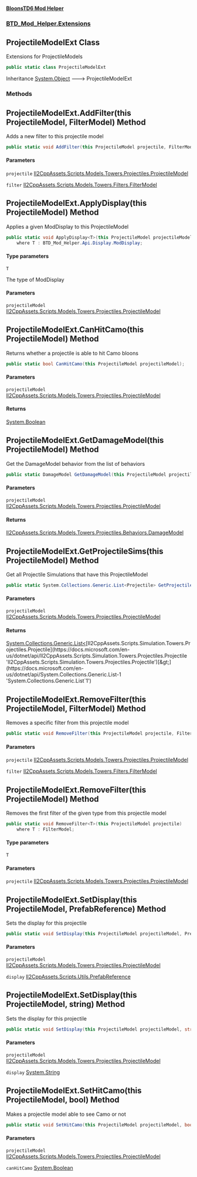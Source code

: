 #### [BloonsTD6 Mod Helper](README.md 'README')
### [BTD_Mod_Helper.Extensions](README.md#BTD_Mod_Helper.Extensions 'BTD_Mod_Helper.Extensions')

## ProjectileModelExt Class

Extensions for ProjectileModels

```csharp
public static class ProjectileModelExt
```

Inheritance [System.Object](https://docs.microsoft.com/en-us/dotnet/api/System.Object 'System.Object') &#129106; ProjectileModelExt
### Methods

<a name='BTD_Mod_Helper.Extensions.ProjectileModelExt.AddFilter(thisProjectileModel,FilterModel)'></a>

## ProjectileModelExt.AddFilter(this ProjectileModel, FilterModel) Method

Adds a new filter to this projectile model

```csharp
public static void AddFilter(this ProjectileModel projectile, FilterModel filter);
```
#### Parameters

<a name='BTD_Mod_Helper.Extensions.ProjectileModelExt.AddFilter(thisProjectileModel,FilterModel).projectile'></a>

`projectile` [Il2CppAssets.Scripts.Models.Towers.Projectiles.ProjectileModel](https://docs.microsoft.com/en-us/dotnet/api/Il2CppAssets.Scripts.Models.Towers.Projectiles.ProjectileModel 'Il2CppAssets.Scripts.Models.Towers.Projectiles.ProjectileModel')

<a name='BTD_Mod_Helper.Extensions.ProjectileModelExt.AddFilter(thisProjectileModel,FilterModel).filter'></a>

`filter` [Il2CppAssets.Scripts.Models.Towers.Filters.FilterModel](https://docs.microsoft.com/en-us/dotnet/api/Il2CppAssets.Scripts.Models.Towers.Filters.FilterModel 'Il2CppAssets.Scripts.Models.Towers.Filters.FilterModel')

<a name='BTD_Mod_Helper.Extensions.ProjectileModelExt.ApplyDisplay_T_(thisProjectileModel)'></a>

## ProjectileModelExt.ApplyDisplay<T>(this ProjectileModel) Method

Applies a given ModDisplay to this ProjectileModel

```csharp
public static void ApplyDisplay<T>(this ProjectileModel projectileModel)
    where T : BTD_Mod_Helper.Api.Display.ModDisplay;
```
#### Type parameters

<a name='BTD_Mod_Helper.Extensions.ProjectileModelExt.ApplyDisplay_T_(thisProjectileModel).T'></a>

`T`

The type of ModDisplay
#### Parameters

<a name='BTD_Mod_Helper.Extensions.ProjectileModelExt.ApplyDisplay_T_(thisProjectileModel).projectileModel'></a>

`projectileModel` [Il2CppAssets.Scripts.Models.Towers.Projectiles.ProjectileModel](https://docs.microsoft.com/en-us/dotnet/api/Il2CppAssets.Scripts.Models.Towers.Projectiles.ProjectileModel 'Il2CppAssets.Scripts.Models.Towers.Projectiles.ProjectileModel')

<a name='BTD_Mod_Helper.Extensions.ProjectileModelExt.CanHitCamo(thisProjectileModel)'></a>

## ProjectileModelExt.CanHitCamo(this ProjectileModel) Method

Returns whether a projectile is able to hit Camo bloons

```csharp
public static bool CanHitCamo(this ProjectileModel projectileModel);
```
#### Parameters

<a name='BTD_Mod_Helper.Extensions.ProjectileModelExt.CanHitCamo(thisProjectileModel).projectileModel'></a>

`projectileModel` [Il2CppAssets.Scripts.Models.Towers.Projectiles.ProjectileModel](https://docs.microsoft.com/en-us/dotnet/api/Il2CppAssets.Scripts.Models.Towers.Projectiles.ProjectileModel 'Il2CppAssets.Scripts.Models.Towers.Projectiles.ProjectileModel')

#### Returns
[System.Boolean](https://docs.microsoft.com/en-us/dotnet/api/System.Boolean 'System.Boolean')

<a name='BTD_Mod_Helper.Extensions.ProjectileModelExt.GetDamageModel(thisProjectileModel)'></a>

## ProjectileModelExt.GetDamageModel(this ProjectileModel) Method

Get the DamageModel behavior from the list of behaviors

```csharp
public static DamageModel GetDamageModel(this ProjectileModel projectileModel);
```
#### Parameters

<a name='BTD_Mod_Helper.Extensions.ProjectileModelExt.GetDamageModel(thisProjectileModel).projectileModel'></a>

`projectileModel` [Il2CppAssets.Scripts.Models.Towers.Projectiles.ProjectileModel](https://docs.microsoft.com/en-us/dotnet/api/Il2CppAssets.Scripts.Models.Towers.Projectiles.ProjectileModel 'Il2CppAssets.Scripts.Models.Towers.Projectiles.ProjectileModel')

#### Returns
[Il2CppAssets.Scripts.Models.Towers.Projectiles.Behaviors.DamageModel](https://docs.microsoft.com/en-us/dotnet/api/Il2CppAssets.Scripts.Models.Towers.Projectiles.Behaviors.DamageModel 'Il2CppAssets.Scripts.Models.Towers.Projectiles.Behaviors.DamageModel')

<a name='BTD_Mod_Helper.Extensions.ProjectileModelExt.GetProjectileSims(thisProjectileModel)'></a>

## ProjectileModelExt.GetProjectileSims(this ProjectileModel) Method

Get all Projectile Simulations that have this ProjectileModel

```csharp
public static System.Collections.Generic.List<Projectile> GetProjectileSims(this ProjectileModel projectileModel);
```
#### Parameters

<a name='BTD_Mod_Helper.Extensions.ProjectileModelExt.GetProjectileSims(thisProjectileModel).projectileModel'></a>

`projectileModel` [Il2CppAssets.Scripts.Models.Towers.Projectiles.ProjectileModel](https://docs.microsoft.com/en-us/dotnet/api/Il2CppAssets.Scripts.Models.Towers.Projectiles.ProjectileModel 'Il2CppAssets.Scripts.Models.Towers.Projectiles.ProjectileModel')

#### Returns
[System.Collections.Generic.List&lt;](https://docs.microsoft.com/en-us/dotnet/api/System.Collections.Generic.List-1 'System.Collections.Generic.List`1')[Il2CppAssets.Scripts.Simulation.Towers.Projectiles.Projectile](https://docs.microsoft.com/en-us/dotnet/api/Il2CppAssets.Scripts.Simulation.Towers.Projectiles.Projectile 'Il2CppAssets.Scripts.Simulation.Towers.Projectiles.Projectile')[&gt;](https://docs.microsoft.com/en-us/dotnet/api/System.Collections.Generic.List-1 'System.Collections.Generic.List`1')

<a name='BTD_Mod_Helper.Extensions.ProjectileModelExt.RemoveFilter(thisProjectileModel,FilterModel)'></a>

## ProjectileModelExt.RemoveFilter(this ProjectileModel, FilterModel) Method

Removes a specific filter from this projectile model

```csharp
public static void RemoveFilter(this ProjectileModel projectile, FilterModel filter);
```
#### Parameters

<a name='BTD_Mod_Helper.Extensions.ProjectileModelExt.RemoveFilter(thisProjectileModel,FilterModel).projectile'></a>

`projectile` [Il2CppAssets.Scripts.Models.Towers.Projectiles.ProjectileModel](https://docs.microsoft.com/en-us/dotnet/api/Il2CppAssets.Scripts.Models.Towers.Projectiles.ProjectileModel 'Il2CppAssets.Scripts.Models.Towers.Projectiles.ProjectileModel')

<a name='BTD_Mod_Helper.Extensions.ProjectileModelExt.RemoveFilter(thisProjectileModel,FilterModel).filter'></a>

`filter` [Il2CppAssets.Scripts.Models.Towers.Filters.FilterModel](https://docs.microsoft.com/en-us/dotnet/api/Il2CppAssets.Scripts.Models.Towers.Filters.FilterModel 'Il2CppAssets.Scripts.Models.Towers.Filters.FilterModel')

<a name='BTD_Mod_Helper.Extensions.ProjectileModelExt.RemoveFilter_T_(thisProjectileModel)'></a>

## ProjectileModelExt.RemoveFilter<T>(this ProjectileModel) Method

Removes the first filter of the given type from this projectile model

```csharp
public static void RemoveFilter<T>(this ProjectileModel projectile)
    where T : FilterModel;
```
#### Type parameters

<a name='BTD_Mod_Helper.Extensions.ProjectileModelExt.RemoveFilter_T_(thisProjectileModel).T'></a>

`T`
#### Parameters

<a name='BTD_Mod_Helper.Extensions.ProjectileModelExt.RemoveFilter_T_(thisProjectileModel).projectile'></a>

`projectile` [Il2CppAssets.Scripts.Models.Towers.Projectiles.ProjectileModel](https://docs.microsoft.com/en-us/dotnet/api/Il2CppAssets.Scripts.Models.Towers.Projectiles.ProjectileModel 'Il2CppAssets.Scripts.Models.Towers.Projectiles.ProjectileModel')

<a name='BTD_Mod_Helper.Extensions.ProjectileModelExt.SetDisplay(thisProjectileModel,PrefabReference)'></a>

## ProjectileModelExt.SetDisplay(this ProjectileModel, PrefabReference) Method

Sets the display for this projectile

```csharp
public static void SetDisplay(this ProjectileModel projectileModel, PrefabReference display);
```
#### Parameters

<a name='BTD_Mod_Helper.Extensions.ProjectileModelExt.SetDisplay(thisProjectileModel,PrefabReference).projectileModel'></a>

`projectileModel` [Il2CppAssets.Scripts.Models.Towers.Projectiles.ProjectileModel](https://docs.microsoft.com/en-us/dotnet/api/Il2CppAssets.Scripts.Models.Towers.Projectiles.ProjectileModel 'Il2CppAssets.Scripts.Models.Towers.Projectiles.ProjectileModel')

<a name='BTD_Mod_Helper.Extensions.ProjectileModelExt.SetDisplay(thisProjectileModel,PrefabReference).display'></a>

`display` [Il2CppAssets.Scripts.Utils.PrefabReference](https://docs.microsoft.com/en-us/dotnet/api/Il2CppAssets.Scripts.Utils.PrefabReference 'Il2CppAssets.Scripts.Utils.PrefabReference')

<a name='BTD_Mod_Helper.Extensions.ProjectileModelExt.SetDisplay(thisProjectileModel,string)'></a>

## ProjectileModelExt.SetDisplay(this ProjectileModel, string) Method

Sets the display for this projectile

```csharp
public static void SetDisplay(this ProjectileModel projectileModel, string display);
```
#### Parameters

<a name='BTD_Mod_Helper.Extensions.ProjectileModelExt.SetDisplay(thisProjectileModel,string).projectileModel'></a>

`projectileModel` [Il2CppAssets.Scripts.Models.Towers.Projectiles.ProjectileModel](https://docs.microsoft.com/en-us/dotnet/api/Il2CppAssets.Scripts.Models.Towers.Projectiles.ProjectileModel 'Il2CppAssets.Scripts.Models.Towers.Projectiles.ProjectileModel')

<a name='BTD_Mod_Helper.Extensions.ProjectileModelExt.SetDisplay(thisProjectileModel,string).display'></a>

`display` [System.String](https://docs.microsoft.com/en-us/dotnet/api/System.String 'System.String')

<a name='BTD_Mod_Helper.Extensions.ProjectileModelExt.SetHitCamo(thisProjectileModel,bool)'></a>

## ProjectileModelExt.SetHitCamo(this ProjectileModel, bool) Method

Makes a projectile model able to see Camo or not

```csharp
public static void SetHitCamo(this ProjectileModel projectileModel, bool canHitCamo);
```
#### Parameters

<a name='BTD_Mod_Helper.Extensions.ProjectileModelExt.SetHitCamo(thisProjectileModel,bool).projectileModel'></a>

`projectileModel` [Il2CppAssets.Scripts.Models.Towers.Projectiles.ProjectileModel](https://docs.microsoft.com/en-us/dotnet/api/Il2CppAssets.Scripts.Models.Towers.Projectiles.ProjectileModel 'Il2CppAssets.Scripts.Models.Towers.Projectiles.ProjectileModel')

<a name='BTD_Mod_Helper.Extensions.ProjectileModelExt.SetHitCamo(thisProjectileModel,bool).canHitCamo'></a>

`canHitCamo` [System.Boolean](https://docs.microsoft.com/en-us/dotnet/api/System.Boolean 'System.Boolean')